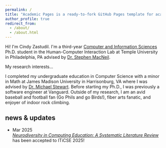 ```yaml
---
permalink: /
title: "Academic Pages is a ready-to-fork GitHub Pages template for academic personal websites"
author_profile: true
redirect_from:
  - /about/
  - /about.html
---
```


Hi! I'm Cindy Zastudil. I'm a third-year [Computer and Information Sciences](https://cis.temple.edu/) Ph.D. student in the Human-Computer Interaction Lab at Temple University in Philadelphia, PA advised by [Dr. Stephen MacNeil](https://stevemacn.github.io/).

My research interests...

I completed my undergraduate education in Computer Science with a minor in Math at James Madison University in Harrisonburg, VA where I was advised by [Dr. Michael Stewart](https://scholar.google.com/citations?user=PE1s-WgAAAAJ&hl=en&oi=ao). Before starting my Ph.D., I was previously a software engineer at Vanguard. Outside of my research, I am an avid baseball and football fan (Go Phils and go Birds!), fiber arts fanatic, and enjoyer of indoor rock climbing.

<section id="news">
  <h2>news & updates</h2>
  <div class="news-scroll">
    <ul>
      <li>
        <div class="news-date">Mar 2025</div>
        <div class="news-text">
          <i><a href="https://www.researchgate.net/publication/390875140_Neurodiversity_in_Computing_Education_Research_A_Systematic_Literature_Review" target="_blank" rel="noopener noreferrer">Neurodiversity in Computing Education: A Systematic Literature Review</a></i> has been accepted to ITiCSE 2025!
        </div>
      </li>
    </ul>
  </div>
</section>
